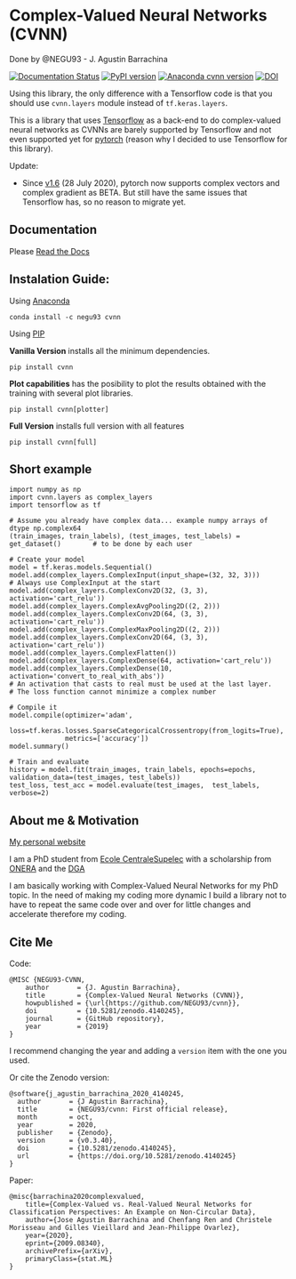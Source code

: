 # Complex-Valued Neural Networks (CVNN)
Done by @NEGU93 - J. Agustin Barrachina

[![Documentation Status](https://readthedocs.org/projects/complex-valued-neural-networks/badge/?version=latest)](https://complex-valued-neural-networks.readthedocs.io/en/latest/?badge=latest) [![PyPI version](https://badge.fury.io/py/cvnn.svg)](https://badge.fury.io/py/cvnn) [![Anaconda cvnn version](https://img.shields.io/conda/v/NEGU93/cvnn.svg)](https://anaconda.org/negu93/cvnn) [![DOI](https://zenodo.org/badge/296050056.svg)](https://zenodo.org/badge/latestdoi/296050056)

Using this library, the only difference with a Tensorflow code is that you should use `cvnn.layers` module instead of `tf.keras.layers`.

This is a library that uses [Tensorflow](https://www.tensorflow.org) as a back-end to do complex-valued neural networks as CVNNs are barely supported by Tensorflow and not even supported yet for [pytorch](https://github.com/pytorch/pytorch/issues/755) (reason why I decided to use Tensorflow for this library).

Update:
  - Since [v1.6](https://pytorch.org/blog/pytorch-1.6-released/#beta-complex-numbers) (28 July 2020), pytorch now supports complex vectors and complex gradient as BETA. But still have the same issues that Tensorflow has, so no reason to migrate yet.

## Documentation

Please [Read the Docs](https://complex-valued-neural-networks.readthedocs.io/en/latest/index.html)

## Instalation Guide:

Using [Anaconda](https://anaconda.org/negu93/cvnn)

```
conda install -c negu93 cvnn
```

Using [PIP](https://pypi.org/project/cvnn/)

**Vanilla Version**
installs all the minimum dependencies.

```
pip install cvnn
```
**Plot capabilities**
has the posibility to plot the results obtained with the training with several plot libraries.

```
pip install cvnn[plotter]
```

**Full Version** installs full version with all features

```
pip install cvnn[full]
```

## Short example

```
import numpy as np
import cvnn.layers as complex_layers
import tensorflow as tf

# Assume you already have complex data... example numpy arrays of dtype np.complex64
(train_images, train_labels), (test_images, test_labels) = get_dataset()        # to be done by each user

# Create your model
model = tf.keras.models.Sequential()
model.add(complex_layers.ComplexInput(input_shape=(32, 32, 3)))                     # Always use ComplexInput at the start
model.add(complex_layers.ComplexConv2D(32, (3, 3), activation='cart_relu'))
model.add(complex_layers.ComplexAvgPooling2D((2, 2)))
model.add(complex_layers.ComplexConv2D(64, (3, 3), activation='cart_relu'))
model.add(complex_layers.ComplexMaxPooling2D((2, 2)))
model.add(complex_layers.ComplexConv2D(64, (3, 3), activation='cart_relu'))
model.add(complex_layers.ComplexFlatten())
model.add(complex_layers.ComplexDense(64, activation='cart_relu'))
model.add(complex_layers.ComplexDense(10, activation='convert_to_real_with_abs'))   
# An activation that casts to real must be used at the last layer. 
# The loss function cannot minimize a complex number

# Compile it
model.compile(optimizer='adam', 
              loss=tf.keras.losses.SparseCategoricalCrossentropy(from_logits=True),
              metrics=['accuracy'])
model.summary()

# Train and evaluate
history = model.fit(train_images, train_labels, epochs=epochs, validation_data=(test_images, test_labels))
test_loss, test_acc = model.evaluate(test_images,  test_labels, verbose=2)
```

## About me & Motivation

[My personal website](https://negu93.github.io/agustinbarrachina/)

I am a PhD student from [Ecole CentraleSupelec](https://www.centralesupelec.fr/)
with a scholarship from [ONERA](https://www.onera.fr/en) and the [DGA](https://www.defense.gouv.fr/dga)

I am basically working with Complex-Valued Neural Networks for my PhD topic.
In the need of making my coding more dynamic I build a library not to have to repeat the same code over and over for little changes and accelerate therefore my coding.

## Cite Me

Code:
```
@MISC {NEGU93-CVNN,
    author       = {J. Agustin Barrachina},
    title        = {Complex-Valued Neural Networks (CVNN)},
    howpublished = {\url{https://github.com/NEGU93/cvnn}},
    doi          = {10.5281/zenodo.4140245},
    journal      = {GitHub repository},
    year         = {2019}
}
```
I recommend changing the year and adding a `version` item with the one you used.

Or cite the Zenodo version:
```
@software{j_agustin_barrachina_2020_4140245,
  author       = {J Agustin Barrachina},
  title        = {NEGU93/cvnn: First official release},
  month        = oct,
  year         = 2020,
  publisher    = {Zenodo},
  version      = {v0.3.40},
  doi          = {10.5281/zenodo.4140245},
  url          = {https://doi.org/10.5281/zenodo.4140245}
}
```

Paper:
```
@misc{barrachina2020complexvalued,
    title={Complex-Valued vs. Real-Valued Neural Networks for Classification Perspectives: An Example on Non-Circular Data},
    author={Jose Agustin Barrachina and Chenfang Ren and Christele Morisseau and Gilles Vieillard and Jean-Philippe Ovarlez},
    year={2020},
    eprint={2009.08340},
    archivePrefix={arXiv},
    primaryClass={stat.ML}
}
```
